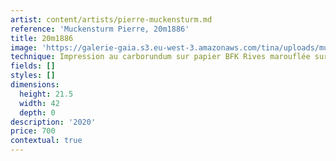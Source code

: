 ```yaml
---
artist: content/artists/pierre-muckensturm.md
reference: 'Muckensturm Pierre, 20m1886'
title: 20m1886
image: 'https://galerie-gaia.s3.eu-west-3.amazonaws.com/tina/uploads/muckensturm-pierre/muckensturm 20m188.6 21,5x42 copie.jpg'
technique: Impression au carborundum sur papier BFK Rives marouflée sur bois et cadre bois naturel
fields: []
styles: []
dimensions:
  height: 21.5
  width: 42
  depth: 0
description: '2020'
price: 700
contextual: true
---
```



